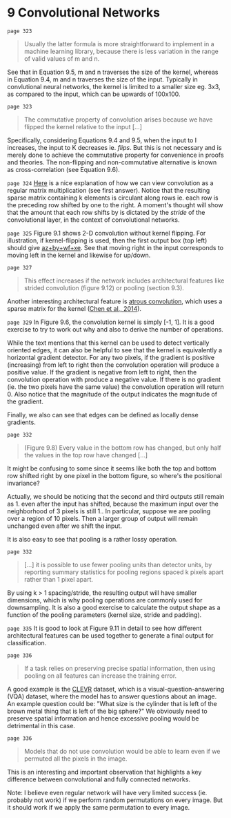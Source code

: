 # 9 Convolutional Networks

`page 323`

> Usually the latter formula is more straightforward to implement in a machine learning library, because there is less variation in the range of valid values of m and n.

See that in Equation 9.5, m and n traverses the size of the kernel, whereas in Equation 9.4, m and n traverses the size of the input. Typically in convlutional neural networks, the kernel is limited to a smaller size eg. 3x3, as compared to the input, which can be upwards of 100x100.

`page 323`

> The commutative property of convolution arises because we have flipped the kernel relative to the input [...]

Specifically, considering Equations 9.4 and 9.5, when the input to I increases, the input to K decreases ie. *flips*. But this is not necessary and is merely done to achieve the commutative property for convenience in proofs and theories. The non-flipping and non-commutative alternative is known as cross-correlation (see Equation 9.6).

`page 324` [Here](https://stackoverflow.com/questions/16798888/2-d-convolution-as-a-matrix-matrix-multiplication) is a nice explanation of how we can view convolution as a regular matrix multiplication (see first answer). Notice that the resulting sparse matrix containing k elements is circulant along rows ie. each row is the preceding row shifted by one to the right. A moment's thought will show that the amount that each row shifts by is dictated by the *stride* of the convolutional layer, in the context of convolutional networks.

`page 325` Figure 9.1 shows 2-D convolution without kernel flipping. For illustration, if kernel-flipping is used, then the first output box (top left) should give [az+by+wf+xe](http://latex.codecogs.com/gif.latex?az&plus;by&plus;wf&plus;xe). See that moving right in the input corresponds to moving left in the kernel and likewise for up/down.

`page 327`

> This effect increases if the network includes architectural features like strided convolution (figure 9.12) or pooling (section 9.3).

Another interesting architectural feature is [atrous convolution](https://towardsdatascience.com/types-of-convolutions-in-deep-learning-717013397f4d#b250), which uses a sparse matrix for the kernel ([Chen et al., 2014](https://arxiv.org/abs/1412.7062)).

`page 329` In Figure 9.6, the convolution kernel is simply [-1, 1]. It is a good exercise to try to work out why and also to derive the number of operations. 

While the text mentions that this kernel can be used to detect vertically oriented edges, it can also be helpful to see that the kernel is equivalently a horizontal gradient detector. For any two pixels, if the gradient is positive (increasing) from left to right then the convolution operation will produce a positive value. If the gradient is negative from left to right, then the convolution operation with produce a negative value. If there is no gradient (ie. the two pixels have the same value) the convolution operation will return 0. Also notice that the magnitude of the output indicates the magnitude of the gradient. 

Finally, we also can see that edges can be defined as locally dense gradients.

`page 332`

> (Figure 9.8) Every value in the bottom row has changed, but only half the values in the top row have changed [...]

It might be confusing to some since it seems like both the top and bottom row shifted right by one pixel in the bottom figure, so where's the positional invariance?

Actually, we should be noticing that the second and third outputs still remain as 1. even after the input has shifted, because the maximum input over the neighborhood of 3 pixels is still 1.. In particular, suppose we are pooling over a region of 10 pixels. Then a larger group of output will remain unchanged even after we shift the input.

It is also easy to see that pooling is a rather lossy operation.

`page 332`

> [...] it is possible to use fewer pooling units than detector units, by reporting summary statistics for pooling regions spaced k pixels apart rather than 1 pixel apart.

By using k > 1 spacing/stride, the resulting output will have smaller dimensions, which is why pooling operations are commonly used for downsampling. It is also a good exercise to calculate the output shape as a function of the pooling parameters (kernel size, stride and padding).

`page 335` It is good to look at Figure 9.11 in detail to see how different architectural features can be used together to generate a final output for classification.

`page 336`

> If a task relies on preserving precise spatial information, then using pooling on all features can increase the training error.

A good example is the [CLEVR](https://cs.stanford.edu/people/jcjohns/clevr/) dataset, which is a visual-question-answering (VQA) dataset, where the model has to answer questions about an image. An example question could be: "What size is the cylinder that is left of the brown metal thing that is left of the big sphere?" We obviously need to preserve spatial information and hence excessive pooling would be detrimental in this case.

`page 336`

> Models that do not use convolution would be able to learn even if we permuted all the pixels in the image.

This is an interesting and important observation that highlights a key difference between convolutional and fully connected networks.

Note: I believe even regular network will have very limited success (ie. probably not work) if we perform random permutations on every image. But it should work if we apply the same permutation to every image.
